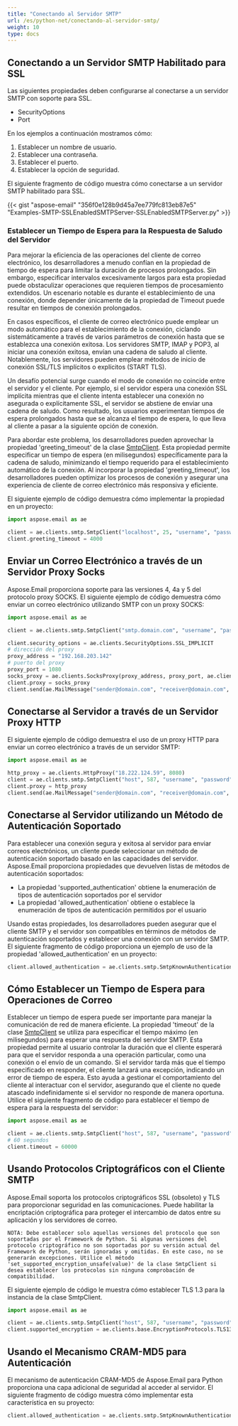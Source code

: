 ```yaml
---
title: "Conectando al Servidor SMTP"
url: /es/python-net/conectando-al-servidor-smtp/
weight: 10
type: docs
---
```



## **Conectando a un Servidor SMTP Habilitado para SSL**
Las siguientes propiedades deben configurarse al conectarse a un servidor SMTP con soporte para SSL.

- SecurityOptions
- Port

En los ejemplos a continuación mostramos cómo:

1. Establecer un nombre de usuario.
1. Establecer una contraseña.
1. Establecer el puerto.
1. Establecer la opción de seguridad.

El siguiente fragmento de código muestra cómo conectarse a un servidor SMTP habilitado para SSL.

{{< gist "aspose-email" "356f0e128b9d45a7ee779fc813eb87e5" "Examples-SMTP-SSLEnabledSMTPServer-SSLEnabledSMTPServer.py" >}}

### **Establecer un Tiempo de Espera para la Respuesta de Saludo del Servidor**

Para mejorar la eficiencia de las operaciones del cliente de correo electrónico, los desarrolladores a menudo confían en la propiedad de tiempo de espera para limitar la duración de procesos prolongados. Sin embargo, especificar intervalos excesivamente largos para esta propiedad puede obstaculizar operaciones que requieren tiempos de procesamiento extendidos. Un escenario notable es durante el establecimiento de una conexión, donde depender únicamente de la propiedad de Timeout puede resultar en tiempos de conexión prolongados.

En casos específicos, el cliente de correo electrónico puede emplear un modo automático para el establecimiento de la conexión, ciclando sistemáticamente a través de varios parámetros de conexión hasta que se establezca una conexión exitosa. Los servidores SMTP, IMAP y POP3, al iniciar una conexión exitosa, envían una cadena de saludo al cliente. Notablemente, los servidores pueden emplear métodos de inicio de conexión SSL/TLS implícitos o explícitos (START TLS).

Un desafío potencial surge cuando el modo de conexión no coincide entre el servidor y el cliente. Por ejemplo, si el servidor espera una conexión SSL implícita mientras que el cliente intenta establecer una conexión no asegurada o explícitamente SSL, el servidor se abstiene de enviar una cadena de saludo. Como resultado, los usuarios experimentan tiempos de espera prolongados hasta que se alcanza el tiempo de espera, lo que lleva al cliente a pasar a la siguiente opción de conexión.

Para abordar este problema, los desarrolladores pueden aprovechar la propiedad 'greeting_timeout' de la clase [SmtpClient](https://reference.aspose.com/email/python-net/aspose.email.clients.smtp/smtpclient/#smtpclient-class). Esta propiedad permite especificar un tiempo de espera (en milisegundos) específicamente para la cadena de saludo, minimizando el tiempo requerido para el establecimiento automático de la conexión. Al incorporar la propiedad 'greeting_timeout', los desarrolladores pueden optimizar los procesos de conexión y asegurar una experiencia de cliente de correo electrónico más responsiva y eficiente.

El siguiente ejemplo de código demuestra cómo implementar la propiedad en un proyecto:

```py
import aspose.email as ae

client = ae.clients.smtp.SmtpClient("localhost", 25, "username", "password")
client.greeting_timeout = 4000
```
## **Enviar un Correo Electrónico a través de un Servidor Proxy Socks**

Aspose.Email proporciona soporte para las versiones 4, 4a y 5 del protocolo proxy SOCKS. El siguiente ejemplo de código demuestra cómo enviar un correo electrónico utilizando SMTP con un proxy SOCKS: 

```py
import aspose.email as ae

client = ae.clients.smtp.SmtpClient("smtp.domain.com", "username", "password")

client.security_options = ae.clients.SecurityOptions.SSL_IMPLICIT
# dirección del proxy
proxy_address = "192.168.203.142"
# puerto del proxy
proxy_port = 1080
socks_proxy = ae.clients.SocksProxy(proxy_address, proxy_port, ae.clients.SocksVersion.SOCKS_V5)
client.proxy = socks_proxy
client.send(ae.MailMessage("sender@domain.com", "receiver@domain.com", "Enviando Correo Electrónico a través de proxy", "Implementar protocolo proxy socks para versiones 4, 4a, 5 (solo autenticación por Nombre de Usuario/Contraseña)"))
```

## **Conectarse al Servidor a través de un Servidor Proxy HTTP**

El siguiente ejemplo de código demuestra el uso de un proxy HTTP para enviar un correo electrónico a través de un servidor SMTP: 

```py
import aspose.email as ae

http_proxy = ae.clients.HttpProxy("18.222.124.59", 8080)
client = ae.clients.smtp.SmtpClient("host", 587, "username", "password")
client.proxy = http_proxy
client.send(ae.MailMessage("sender@domain.com", "receiver@domain.com", "Enviando Correo Electrónico a través de proxy", "Cuerpo"))
```

## **Conectarse al Servidor utilizando un Método de Autenticación Soportado**

Para establecer una conexión segura y exitosa al servidor para enviar correos electrónicos, un cliente puede seleccionar un método de autenticación soportado basado en las capacidades del servidor. Aspose.Email proporciona propiedades que devuelven listas de métodos de autenticación soportados: 

- La propiedad 'supported_authentication' obtiene la enumeración de tipos de autenticación soportados por el servidor 
- La propiedad 'allowed_authentication' obtiene o establece la enumeración de tipos de autenticación permitidos por el usuario 

Usando estas propiedades, los desarrolladores pueden asegurar que el cliente SMTP y el servidor son compatibles en términos de métodos de autenticación soportados y establecer una conexión con un servidor SMTP. El siguiente fragmento de código proporciona un ejemplo de uso de la propiedad 'allowed_authentication' en un proyecto:

```py
client.allowed_authentication = ae.clients.smtp.SmtpKnownAuthenticationType.LOGIN
```

## **Cómo Establecer un Tiempo de Espera para Operaciones de Correo**

Establecer un tiempo de espera puede ser importante para manejar la comunicación de red de manera eficiente. La propiedad 'timeout' de la clase [SmtpClient](https://reference.aspose.com/email/python-net/aspose.email.clients.smtp/smtpclient/#smtpclient-class) se utiliza para especificar el tiempo máximo (en milisegundos) para esperar una respuesta del servidor SMTP. Esta propiedad permite al usuario controlar la duración que el cliente esperará para que el servidor responda a una operación particular, como una conexión o el envío de un comando. Si el servidor tarda más que el tiempo especificado en responder, el cliente lanzará una excepción, indicando un error de tiempo de espera. Esto ayuda a gestionar el comportamiento del cliente al interactuar con el servidor, asegurando que el cliente no quede atascado indefinidamente si el servidor no responde de manera oportuna. Utilice el siguiente fragmento de código para establecer el tiempo de espera para la respuesta del servidor:

```py
import aspose.email as ae

client = ae.clients.smtp.SmtpClient("host", 587, "username", "password", ae.clients.SecurityOptions.SSL_EXPLICIT)
# 60 segundos
client.timeout = 60000
```

## **Usando Protocolos Criptográficos con el Cliente SMTP**

Aspose.Email soporta los protocolos criptográficos SSL (obsoleto) y TLS para proporcionar seguridad en las comunicaciones. Puede habilitar la encriptación criptográfica para proteger el intercambio de datos entre su aplicación y los servidores de correo.

```
NOTA: Debe establecer solo aquellas versiones del protocolo que son soportadas por el Framework de Python. Si algunas versiones del protocolo criptográfico no son soportadas por su versión actual del Framework de Python, serán ignoradas y omitidas. En este caso, no se generarán excepciones. Utilice el método 'set_supported_encryption_unsafe(value)' de la clase SmtpClient si desea establecer los protocolos sin ninguna comprobación de compatibilidad.
```
El siguiente ejemplo de código le muestra cómo establecer TLS 1.3 para la instancia de la clase SmtpClient.

```py
import aspose.email as ae

client = ae.clients.smtp.SmtpClient("host", 587, "username", "password", ae.clients.SecurityOptions.SSL_EXPLICIT)
client.supported_encryption = ae.clients.base.EncryptionProtocols.TLS13
```

## **Usando el Mecanismo CRAM-MD5 para Autenticación**

El mecanismo de autenticación CRAM-MD5 de Aspose.Email para Python proporciona una capa adicional de seguridad al acceder al servidor. El siguiente fragmento de código muestra cómo implementar esta característica en su proyecto:

```py
client.allowed_authentication = ae.clients.smtp.SmtpKnownAuthenticationType.CRAM_MD5
```